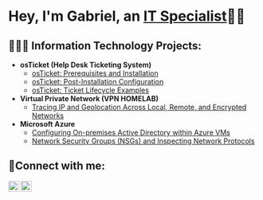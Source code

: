 <h1>Hey, I'm Gabriel, an <a href="https://www.linkedin.com/in/gabriel-vieira-vaz-516427353/">IT Specialist</a>🧠🔧</h1>

<h2>👨🏽‍💻 Information Technology Projects:</h2>

- <b>osTicket (Help Desk Ticketing System)</b>
  - [osTicket: Prerequisites and Installation](https://github.com/gabrielvieira-tech/osticket-prereqs)
  - [osTicket: Post-Installation Configuration](https://github.com/gabrielvieira-tech/post-install-config)
  - [osTicket: Ticket Lifecycle Examples](https://github.com/gabrielvieira-tech/ticket-lifecycle)
- <b>Virtual Private Network (VPN HOMELAB)</b>
  - [Tracing IP and Geolocation Across Local, Remote, and Encrypted Networks](https://github.com/gabrielvieira-tech/vpnhomelab)
- <b>Microsoft Azure</b>
  - [Configuring On-premises Active Directory within Azure VMs](https://github.com/gabrielvieira-tech/configure-ad/blob/main/README.md)
  - [Network Security Groups (NSGs) and Inspecting Network Protocols](https://github.com/gabrielvieira-tech/azure-network-protocols)

<h2>👥Connect with me:</h2>


[<img align="left" alt="Josh | LinkedIn" width="22px" src="https://cdn.jsdelivr.net/npm/simple-icons@v3/icons/linkedin.svg" />][linkedin]
[<img align="left" alt="Josh | Instagram" width="22px" src="https://cdn.jsdelivr.net/npm/simple-icons@v3/icons/instagram.svg" />][instagram]


[instagram]: https://www.instagram.com/_gabriel.max
[linkedin]: https://linkedin.com/in/gabriel-vieira-vaz-516427353/
